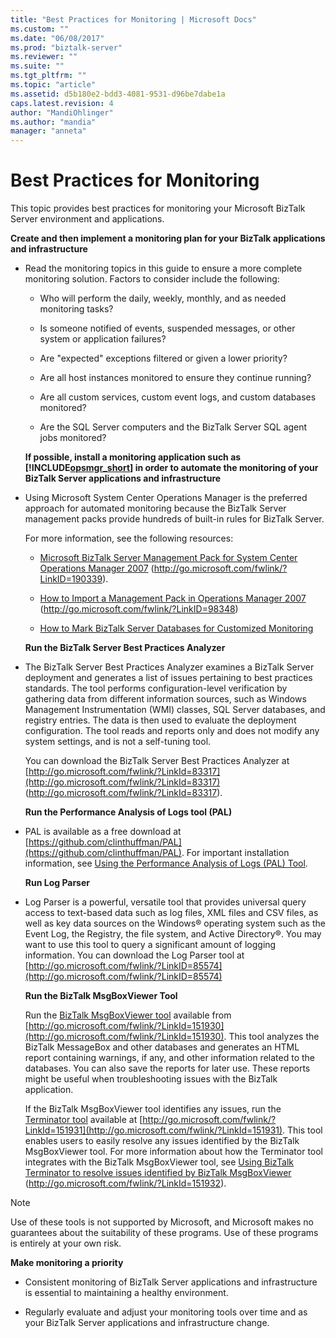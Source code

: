 ```yaml
---
title: "Best Practices for Monitoring | Microsoft Docs"
ms.custom: ""
ms.date: "06/08/2017"
ms.prod: "biztalk-server"
ms.reviewer: ""
ms.suite: ""
ms.tgt_pltfrm: ""
ms.topic: "article"
ms.assetid: d5b180e2-bdd3-4081-9531-d96be7dabe1a
caps.latest.revision: 4
author: "MandiOhlinger"
ms.author: "mandia"
manager: "anneta"
---
```

# Best Practices for Monitoring
This topic provides best practices for monitoring your Microsoft BizTalk Server environment and applications.  

 **Create and then implement a monitoring plan for your BizTalk applications and infrastructure**  

- Read the monitoring topics in this guide to ensure a more complete monitoring solution. Factors to consider include the following:  

  -   Who will perform the daily, weekly, monthly, and as needed monitoring tasks?  

  -   Is someone notified of events, suspended messages, or other system or application failures?  

  -   Are "expected" exceptions filtered or given a lower priority?  

  -   Are all host instances monitored to ensure they continue running?  

  -   Are all custom services, custom event logs, and custom databases monitored?  

  -   Are the SQL Server computers and the BizTalk Server SQL agent jobs monitored?  

  <strong>If possible, install a monitoring application such as <!-- BEGIN ERROR INCLUDE: Unable to resolve [!INCLUDE[opsmgr_short](../includes/opsmgr-short-md.md)]: Path(D:/a/1/s/target_repo/biztalk/technical-guides/best-practices-for-monitoring.md) contains invalid char.
  Parameter name: path -->[!INCLUDE[opsmgr_short](../includes/opsmgr-short-md.md)]<!--END ERROR INCLUDE --> in order to automate the monitoring of your BizTalk Server applications and infrastructure</strong>  

- Using Microsoft System Center Operations Manager is the preferred approach for automated monitoring because the BizTalk Server management packs provide hundreds of built-in rules for BizTalk Server.  

   For more information, see the following resources:  

  -   [Microsoft BizTalk Server Management Pack for System Center Operations Manager 2007](http://go.microsoft.com/fwlink/?LinkID=190339) (http://go.microsoft.com/fwlink/?LinkID=190339).  

  -   [How to Import a Management Pack in Operations Manager 2007](http://go.microsoft.com/fwlink/?LinkID=98348) (http://go.microsoft.com/fwlink/?LinkID=98348)  

  -   [How to Mark BizTalk Server Databases for Customized Monitoring](../technical-guides/how-to-mark-biztalk-server-databases-for-customized-monitoring.md)  

  **Run the BizTalk Server Best Practices Analyzer**  

- The BizTalk Server Best Practices Analyzer examines a BizTalk Server deployment and generates a list of issues pertaining to best practices standards. The tool performs configuration-level verification by gathering data from different information sources, such as Windows Management Instrumentation (WMI) classes, SQL Server databases, and registry entries. The data is then used to evaluate the deployment configuration. The tool reads and reports only and does not modify any system settings, and is not a self-tuning tool.  

   You can download the BizTalk Server Best Practices Analyzer at [http://go.microsoft.com/fwlink/?LinkId=83317](http://go.microsoft.com/fwlink/?LinkId=83317) (http://go.microsoft.com/fwlink/?LinkId=83317).  

  **Run the Performance Analysis of Logs tool (PAL)**  

- PAL is available as a free download at [https://github.com/clinthuffman/PAL](https://github.com/clinthuffman/PAL). For important installation information, see [Using the Performance Analysis of Logs (PAL) Tool](../technical-guides/using-the-performance-analysis-of-logs-pal-tool.md).  

  **Run Log Parser**  

- Log Parser is a powerful, versatile tool that provides universal query access to text-based data such as log files, XML files and CSV files, as well as key data sources on the Windows® operating system such as the Event Log, the Registry, the file system, and Active Directory®. You may want to use this tool to query a significant amount of logging information. You can download the Log Parser tool at [http://go.microsoft.com/fwlink/?LinkID=85574](http://go.microsoft.com/fwlink/?LinkID=85574)  

  **Run the BizTalk MsgBoxViewer Tool**  

  Run the [BizTalk MsgBoxViewer tool](http://go.microsoft.com/fwlink/?LinkId=151930) available from [http://go.microsoft.com/fwlink/?LinkId=151930](http://go.microsoft.com/fwlink/?LinkId=151930). This tool analyzes the BizTalk MessageBox and other databases and generates an HTML report containing warnings, if any, and other information related to the databases. You can also save the reports for later use. These reports might be useful when troubleshooting issues with the BizTalk application.  

  If the BizTalk MsgBoxViewer tool identifies any issues, run the [Terminator tool](http://go.microsoft.com/fwlink/?LinkId=151931) available at [http://go.microsoft.com/fwlink/?LinkId=151931](http://go.microsoft.com/fwlink/?LinkId=151931). This tool enables users to easily resolve any issues identified by the BizTalk MsgBoxViewer tool. For more information about how the Terminator tool integrates with the BizTalk MsgBoxViewer tool, see [Using BizTalk Terminator to resolve issues identified by BizTalk MsgBoxViewer](http://go.microsoft.com/fwlink/?LinkId=151932) (http://go.microsoft.com/fwlink/?LinkId=151932).  

> [!NOTE]  
>  Use of these tools is not supported by Microsoft, and Microsoft makes no guarantees about the suitability of these programs. Use of these programs is entirely at your own risk.  

 **Make monitoring a priority**  

-   Consistent monitoring of BizTalk Server applications and infrastructure is essential to maintaining a healthy environment.  

-   Regularly evaluate and adjust your monitoring tools over time and as your BizTalk Server applications and infrastructure change.